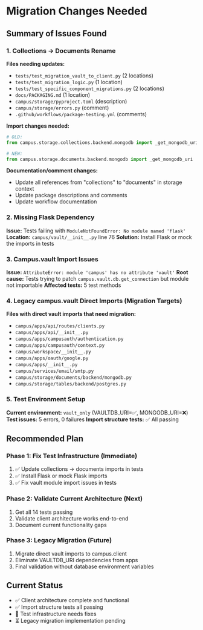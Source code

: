 # Migration Changes Needed

## Summary of Issues Found

### 1. Collections → Documents Rename
**Files needing updates:**
- `tests/test_migration_vault_to_client.py` (2 locations)
- `tests/test_migration_logic.py` (1 location)  
- `tests/test_specific_component_migrations.py` (2 locations)
- `docs/PACKAGING.md` (1 location)
- `campus/storage/pyproject.toml` (description)
- `campus/storage/errors.py` (comment)
- `.github/workflows/package-testing.yml` (comments)

**Import changes needed:** 
```python
# OLD:
from campus.storage.collections.backend.mongodb import _get_mongodb_uri

# NEW: 
from campus.storage.documents.backend.mongodb import _get_mongodb_uri
```

**Documentation/comment changes:**
- Update all references from "collections" to "documents" in storage context
- Update package descriptions and comments
- Update workflow documentation

### 2. Missing Flask Dependency
**Issue:** Tests failing with `ModuleNotFoundError: No module named 'flask'`
**Location:** `campus/vault/__init__.py` line 76
**Solution:** Install Flask or mock the imports in tests

### 3. Campus.vault Import Issues  
**Issue:** `AttributeError: module 'campus' has no attribute 'vault'`
**Root cause:** Tests trying to patch `campus.vault.db.get_connection` but module not importable
**Affected tests:** 5 test methods

### 4. Legacy campus.vault Direct Imports (Migration Targets)
**Files with direct vault imports that need migration:**
- `campus/apps/api/routes/clients.py`
- `campus/apps/api/__init__.py` 
- `campus/apps/campusauth/authentication.py`
- `campus/apps/campusauth/context.py`
- `campus/workspace/__init__.py`
- `campus/apps/oauth/google.py`
- `campus/apps/__init__.py`
- `campus/services/email/smtp.py`
- `campus/storage/documents/backend/mongodb.py`
- `campus/storage/tables/backend/postgres.py`

### 5. Test Environment Setup
**Current environment:** `vault_only` (VAULTDB_URI=✅, MONGODB_URI=❌)
**Test issues:** 5 errors, 0 failures
**Import structure tests:** ✅ All passing

## Recommended Plan

### Phase 1: Fix Test Infrastructure (Immediate)
1. ✅ Update collections → documents imports in tests
2. ✅ Install Flask or mock Flask imports 
3. ✅ Fix vault module import issues in tests

### Phase 2: Validate Current Architecture (Next)  
1. Get all 14 tests passing
2. Validate client architecture works end-to-end
3. Document current functionality gaps

### Phase 3: Legacy Migration (Future)
1. Migrate direct vault imports to campus.client
2. Eliminate VAULTDB_URI dependencies from apps
3. Final validation without database environment variables

## Current Status
- ✅ Client architecture complete and functional
- ✅ Import structure tests all passing  
- 🔄 Test infrastructure needs fixes
- ⏳ Legacy migration implementation pending
